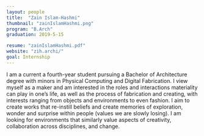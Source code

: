 ```yaml
---
layout: people
title:  "Zain Islam-Hashmi"
thumbnail: "zainIslamHashmi.png"
program: "B.Arch"
graduation: 2019-5-15

resume: "zainIslamHashmi.pdf"
website: "zih.archi/"
goal: Internship 
---
```


I am a current a fourth-year student pursuing a Bachelor of Architecture degree with minors in Physical Computing and Digital Fabrication. I view myself as a maker and am interested in the roles and interactions materiality can play in one’s life, as well as the process of fabrication and creating, with interests ranging from objects and environments to even fashion.  I aim to create works that re-instill beliefs and create memories of exploration, wonder and surprise within people (values we are slowly losing). I am looking for environments that similarly value aspects of creativity, collaboration across disciplines, and change.